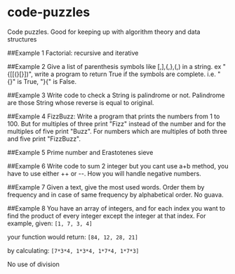 # code-puzzles
Code puzzles. Good for keeping up with algorithm theory and data structures

##Example 1
Factorial: recursive and iterative

##Example 2
Give a list of parenthesis symbols like [,],{,},(,) in a   string. ex "{[[(}[}])", write a program to return True if the symbols are complete. i.e. "{}" is True, "}{" is False.

##Example 3
Write code to check a String is palindrome or not.
Palindrome are those String whose reverse is equal to original.

##Example 4
FizzBuzz: Write a program that prints the numbers from 1 to 100. But for multiples of three print "Fizz" instead of the number and for the multiples of five print "Buzz". For numbers which are multiples of both three and five print "FizzBuzz".

##Example 5
Prime number and Erastotenes sieve

##Example 6
Write code to sum 2 integer but you cant use a+b method, you have to use either ++ or --. How you will handle negative numbers.

##Example 7
Given a text, give the most used words. Order them by frequency and in case of same frequency by alphabetical order. No guava.

##Example 8
You have an array of integers, and for each index you want to find the product of every integer except the integer at that index.
For example, given:
  `[1, 7, 3, 4]`
  
your function would return:
  `[84, 12, 28, 21]`
  
by calculating:
  `[7*3*4, 1*3*4, 1*7*4, 1*7*3]`

No use of division
